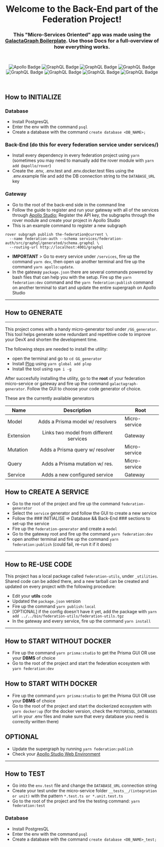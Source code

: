 <div align="center">
  <h1>Welcome to the Back-End part of the Federation Project!</h1>
  <h3>
    This "Micro-Services Oriented" app was made using the <a href="https://github.com/emanuele-moricci/galactagraph-boilerplate">GalactaGraph Boilerplate</a>. Use those Docs for a full-overview of how everything works.
  </h3>

<br />

![Apollo Badge](https://img.shields.io/badge/-Apollo-%23311C87?logo=apollo-graphql&style=flat-square)
![GraphQL Badge](https://img.shields.io/badge/-GraphQL-%23E10098?logo=graphql&style=flat-square)
![GraphQL Badge](https://img.shields.io/badge/-Node.js-%23339933?logo=node.js&logoColor=white&style=flat-square)
![GraphQL Badge](https://img.shields.io/badge/-Typescript-%233178C6?logo=typescript&logoColor=white&style=flat-square)
![GraphQL Badge](https://img.shields.io/badge/-Jest-%23C21325?logo=jest&logoColor=white&style=flat-square)
![GraphQL Badge](https://img.shields.io/badge/-Docker-%232496ED?logo=docker&logoColor=white&style=flat-square)
![GraphQL Badge](https://img.shields.io/badge/-Prisma-%232D3748?logo=prisma&logoColor=white&style=flat-square)
![GraphQL Badge](https://img.shields.io/badge/-Postgres-%234169E1?logo=postgresql&logoColor=white&style=flat-square)

<br />

</div>

## How to INITIALIZE

### Database

- Install PostgresQL
- Enter the env with the command `psql`
- Create a database with the command `create database <DB_NAME>;`

### Back-End (do this for every federation service under **services/**)

- Install every dependency in every federation project using `yarn` (sometimes you may need to manually add the rover module with `yarn add @apollo/rover`)
- Create the .env, .env.test and .env.docker.test files using the .env.example file and add the DB connection string to the `DATABASE_URL` key

### Gateway

- Go to the root of the back-end side in the command line
- Follow the guide to register and run your gateway with all of the services through [Apollo Studio](<[https://link](https://www.apollographql.com/docs/federation/quickstart/)>); Register the API key, the subgraphs through the rover module and create your project in Apollo Studio
- This is an example command to register a new subgraph

```console
rover subgraph publish the-federation@current \
  --name federation-auth --schema services/federation-auth/src/graphql/generated/schema.graphql \
  --routing-url http://localhost:4001/graphql
```

- **IMPORTANT** > Go to every service under `/services`, fire up the command `yarn dev`, then open up another terminal and fire up the command `yarn apollo:update`.
- In the gateway `package.json` there are several commands powered by bash files that can help you with the setup. Fire up the `yarn federation:dev` command and the `yarn federation:publish` command on another terminal to start and update the entire supergraph on Apollo Studio

---

## How to GENERATE

---

This project comes with a handy micro-generator tool under `/GG_generator`. This tool helps generate some redundant and repetitive code to improve your DevX and shorten the development time.

The following steps are needed to install the utility:

- open the terminal and go to `cd GG_generator`
- Install [Plop](https://plopjs.com/) using `yarn global add plop`
- Install the tool using `npm i -g`

After succesfully installing the utility, go to the **root** of your federation micro-service or gateway and fire up the command `galactagraph-generator`. Follow the GUI to choose your code generator of choice.

These are the currently available generators

| Name      |               Description               | Root          |
| --------- | :-------------------------------------: | ------------- |
| Model     |    Adds a Prisma model w/ resolvers     | Micro-service |
| Extension | Links two model from different services | Gateway       |
| Mutation  |     Adds a Prisma query w/ resolver     | Micro-service |
| Query     |     Adds a Prisma mutation w/ res.      | Micro-service |
| Service   |      Adds a new configured service      | Gateway       |

## How to CREATE A SERVICE

- Go to the root of the project and fire up the command `federation-generator`
- Select the `service` generator and follow the GUI to create a new service
- Follow the ### INITIALISE => Database && Back-End ### sections to set-up the service
- Fire up the `federation-generator` and create a `model`
- Go to the gateway root and fire up the command `yarn federation:dev`
- open another terminal and fire up the command `yarn federation:publish` (could fail, re-run it if it does)

---

## How to RE-USE CODE

This project has a local package called `federation-utils`, under `_utilities`. Shared code can be added there, and a new tarball can be created and updated on every project with the following procedure:

- Edit your **utils** code
- Updated the `package.json` version
- Fire up the command `yarn publish:local`
- [OPTIONAL] if the config doesn't have it yet, add the package with `yarn add ../../bin/federation-utils/federation-utils.tgz`
- In the gateway and every service, fire up the command `yarn install`

---

## How to START WITHOUT DOCKER

- Fire up the command `yarn prisma:studio` to get the Prisma GUI OR use your **DBMS** of choice
- Go to the root of the project and start the federation ecosystem with `yarn federation:dev`

## How to START WITH DOCKER

- Fire up the command `yarn prisma:studio` to get the Prisma GUI OR use your **DBMS** of choice
- Go to the root of the project and start the dockerized ecosystem with `yarn docker:up` (for the docker version, check the `POSTGRESQL_DATABASES` url in your .env files and make sure that every database you need is correctly written there)

## OPTIONAL

- Update the supergraph by running `yarn federation:publish`
- Check your [Apollo Studio Web Environment](<[https://link](https://studio.apollographql.com/)>)

---

## How to TEST

- Go into the `env.test` file and change the `DATABASE_URL` connection string
- Create your test under the micro-service folder `__tests__/(integration or unit)` with the pattern `*.test.ts or *.unit.test.ts`
- Go to the root of the project and fire the testing command: `yarn federation:test`

### Database

- Install PostgresQL
- Enter the env with the command `psql`
- Create a database with the command `create database <DB_NAME>_test;`
